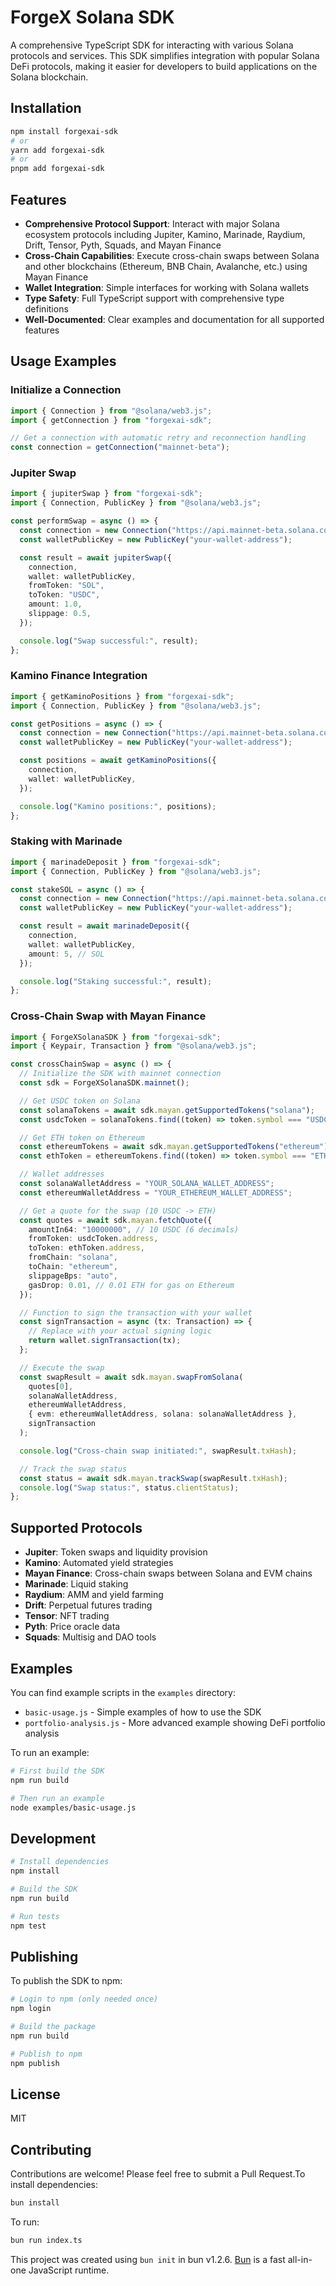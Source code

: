 # ForgeX Solana SDK

A comprehensive TypeScript SDK for interacting with various Solana protocols and services. This SDK simplifies integration with popular Solana DeFi protocols, making it easier for developers to build applications on the Solana blockchain.

## Installation

```bash
npm install forgexai-sdk
# or
yarn add forgexai-sdk
# or
pnpm add forgexai-sdk
```

## Features

- **Comprehensive Protocol Support**: Interact with major Solana ecosystem protocols including Jupiter, Kamino, Marinade, Raydium, Drift, Tensor, Pyth, Squads, and Mayan Finance
- **Cross-Chain Capabilities**: Execute cross-chain swaps between Solana and other blockchains (Ethereum, BNB Chain, Avalanche, etc.) using Mayan Finance
- **Wallet Integration**: Simple interfaces for working with Solana wallets
- **Type Safety**: Full TypeScript support with comprehensive type definitions
- **Well-Documented**: Clear examples and documentation for all supported features

## Usage Examples

### Initialize a Connection

```typescript
import { Connection } from "@solana/web3.js";
import { getConnection } from "forgexai-sdk";

// Get a connection with automatic retry and reconnection handling
const connection = getConnection("mainnet-beta");
```

### Jupiter Swap

```typescript
import { jupiterSwap } from "forgexai-sdk";
import { Connection, PublicKey } from "@solana/web3.js";

const performSwap = async () => {
  const connection = new Connection("https://api.mainnet-beta.solana.com");
  const walletPublicKey = new PublicKey("your-wallet-address");

  const result = await jupiterSwap({
    connection,
    wallet: walletPublicKey,
    fromToken: "SOL",
    toToken: "USDC",
    amount: 1.0,
    slippage: 0.5,
  });

  console.log("Swap successful:", result);
};
```

### Kamino Finance Integration

```typescript
import { getKaminoPositions } from "forgexai-sdk";
import { Connection, PublicKey } from "@solana/web3.js";

const getPositions = async () => {
  const connection = new Connection("https://api.mainnet-beta.solana.com");
  const walletPublicKey = new PublicKey("your-wallet-address");

  const positions = await getKaminoPositions({
    connection,
    wallet: walletPublicKey,
  });

  console.log("Kamino positions:", positions);
};
```

### Staking with Marinade

```typescript
import { marinadeDeposit } from "forgexai-sdk";
import { Connection, PublicKey } from "@solana/web3.js";

const stakeSOL = async () => {
  const connection = new Connection("https://api.mainnet-beta.solana.com");
  const walletPublicKey = new PublicKey("your-wallet-address");

  const result = await marinadeDeposit({
    connection,
    wallet: walletPublicKey,
    amount: 5, // SOL
  });

  console.log("Staking successful:", result);
};
```

### Cross-Chain Swap with Mayan Finance

```typescript
import { ForgeXSolanaSDK } from "forgexai-sdk";
import { Keypair, Transaction } from "@solana/web3.js";

const crossChainSwap = async () => {
  // Initialize the SDK with mainnet connection
  const sdk = ForgeXSolanaSDK.mainnet();

  // Get USDC token on Solana
  const solanaTokens = await sdk.mayan.getSupportedTokens("solana");
  const usdcToken = solanaTokens.find((token) => token.symbol === "USDC");

  // Get ETH token on Ethereum
  const ethereumTokens = await sdk.mayan.getSupportedTokens("ethereum");
  const ethToken = ethereumTokens.find((token) => token.symbol === "ETH");

  // Wallet addresses
  const solanaWalletAddress = "YOUR_SOLANA_WALLET_ADDRESS";
  const ethereumWalletAddress = "YOUR_ETHEREUM_WALLET_ADDRESS";

  // Get a quote for the swap (10 USDC -> ETH)
  const quotes = await sdk.mayan.fetchQuote({
    amountIn64: "10000000", // 10 USDC (6 decimals)
    fromToken: usdcToken.address,
    toToken: ethToken.address,
    fromChain: "solana",
    toChain: "ethereum",
    slippageBps: "auto",
    gasDrop: 0.01, // 0.01 ETH for gas on Ethereum
  });

  // Function to sign the transaction with your wallet
  const signTransaction = async (tx: Transaction) => {
    // Replace with your actual signing logic
    return wallet.signTransaction(tx);
  };

  // Execute the swap
  const swapResult = await sdk.mayan.swapFromSolana(
    quotes[0],
    solanaWalletAddress,
    ethereumWalletAddress,
    { evm: ethereumWalletAddress, solana: solanaWalletAddress },
    signTransaction
  );

  console.log("Cross-chain swap initiated:", swapResult.txHash);

  // Track the swap status
  const status = await sdk.mayan.trackSwap(swapResult.txHash);
  console.log("Swap status:", status.clientStatus);
};
```

## Supported Protocols

- **Jupiter**: Token swaps and liquidity provision
- **Kamino**: Automated yield strategies
- **Mayan Finance**: Cross-chain swaps between Solana and EVM chains
- **Marinade**: Liquid staking
- **Raydium**: AMM and yield farming
- **Drift**: Perpetual futures trading
- **Tensor**: NFT trading
- **Pyth**: Price oracle data
- **Squads**: Multisig and DAO tools

## Examples

You can find example scripts in the `examples` directory:

- `basic-usage.js` - Simple examples of how to use the SDK
- `portfolio-analysis.js` - More advanced example showing DeFi portfolio analysis

To run an example:

```bash
# First build the SDK
npm run build

# Then run an example
node examples/basic-usage.js
```

## Development

```bash
# Install dependencies
npm install

# Build the SDK
npm run build

# Run tests
npm test
```

## Publishing

To publish the SDK to npm:

```bash
# Login to npm (only needed once)
npm login

# Build the package
npm run build

# Publish to npm
npm publish
```

## License

MIT

## Contributing

Contributions are welcome! Please feel free to submit a Pull Request.To install dependencies:

```bash
bun install
```

To run:

```bash
bun run index.ts
```

This project was created using `bun init` in bun v1.2.6. [Bun](https://bun.sh) is a fast all-in-one JavaScript runtime.
